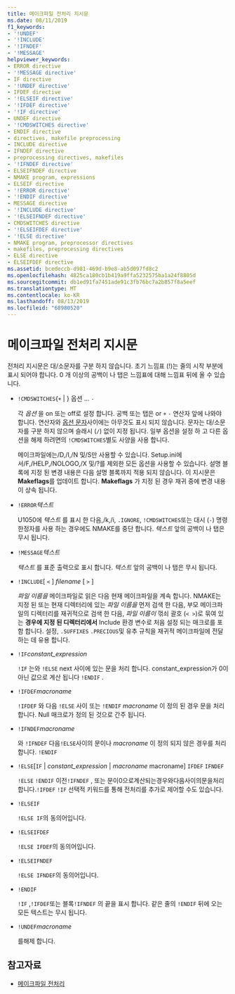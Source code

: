 ```yaml
---
title: 메이크파일 전처리 지시문
ms.date: 08/11/2019
f1_keywords:
- '!UNDEF'
- '!INCLUDE'
- '!IFNDEF'
- '!MESSAGE'
helpviewer_keywords:
- ERROR directive
- '!MESSAGE directive'
- IF directive
- '!UNDEF directive'
- IFDEF directive
- '!ELSEIF directive'
- '!IFDEF directive'
- '!IF directive'
- UNDEF directive
- '!CMDSWITCHES directive'
- ENDIF directive
- directives, makefile preprocessing
- INCLUDE directive
- IFNDEF directive
- preprocessing directives, makefiles
- '!IFNDEF directive'
- ELSEIFNDEF directive
- NMAKE program, expressions
- ELSEIF directive
- '!ERROR directive'
- '!ENDIF directive'
- MESSAGE directive
- '!INCLUDE directive'
- '!ELSEIFNDEF directive'
- CMDSWITCHES directive
- '!ELSEIFDEF directive'
- '!ELSE directive'
- NMAKE program, preprocessor directives
- makefiles, preprocessing directives
- ELSE directive
- ELSEIFDEF directive
ms.assetid: bcedeccb-d981-469d-b9e8-ab5d097fd8c2
ms.openlocfilehash: 4825ca180cb1b419a9ffa5232575ba1a24f8805d
ms.sourcegitcommit: db1ed91fa7451ade91c3fb76bc7a2b857f8a5eef
ms.translationtype: MT
ms.contentlocale: ko-KR
ms.lasthandoff: 08/13/2019
ms.locfileid: "68980520"
---
```

# <a name="makefile-preprocessing-directives"></a>메이크파일 전처리 지시문

전처리 지시문은 대/소문자를 구분 하지 않습니다. 초기 느낌표 (!)는 줄의 시작 부분에 표시 되어야 합니다. 0 개 이상의 공백이 나 탭은 느낌표에 대해 느낌표 뒤에 올 수 있습니다.

- `!CMDSWITCHES`{`+` &#124; } 옵션 ... `-`

   각 *옵션* 을 on 또는 off로 설정 합니다. 공백 또는 탭은 or `+` `-` 연산자 앞에 나와야 합니다. 연산자와 [옵션 문자](running-nmake.md#nmake-options)사이에는 아무것도 표시 되지 않습니다. 문자는 대/소문자를 구분 하지 않으며 슬래시 (`/`) 없이 지정 됩니다. 일부 옵션을 설정 하 고 다른 옵션을 해제 하려면의 `!CMDSWITCHES`별도 사양을 사용 합니다.

   메이크파일에는/D,/I,/N 및/S만 사용할 수 있습니다. Setup.ini에서/F,/HELP,/NOLOGO,/X 및/?를 제외한 모든 옵션을 사용할 수 있습니다. 설명 블록에 지정 된 변경 내용은 다음 설명 블록까지 적용 되지 않습니다. 이 지시문은 **Makeflags**를 업데이트 합니다. **Makeflags** 가 지정 된 경우 재귀 중에 변경 내용이 상속 됩니다.

- `!ERROR`*텍스트*

   U1050에 *텍스트* 를 표시 한 다음,/k,/i, `.IGNORE`, `!CMDSWITCHES`또는 대시 (`-`) 명령 한정자를 사용 하는 경우에도 NMAKE를 중단 합니다. *텍스트* 앞의 공백이 나 탭은 무시 됩니다.

- `!MESSAGE`*텍스트*

   *텍스트* 를 표준 출력으로 표시 합니다. *텍스트* 앞의 공백이 나 탭은 무시 됩니다.

- `!INCLUDE`[ `<` ] *filename* [ `>` ]

   *파일 이름을* 메이크파일로 읽은 다음 현재 메이크파일을 계속 합니다. NMAKE는 지정 된 또는 현재 디렉터리에 있는 *파일 이름을* 먼저 검색 한 다음, 부모 메이크파일의 디렉터리를 재귀적으로 검색 한 다음, *파일 이름이* 꺾쇠 괄호 (`< >`)로 묶여 있는 **경우에 지정 된 디렉터리에서** Include 환경 변수로 처음 설정 되는 매크로를 포함 합니다. 설정, `.SUFFIXES` `.PRECIOUS`및 유추 규칙을 재귀적 메이크파일에 전달 하는 데 유용 합니다.

- `!IF`*constant_expression*

   `!IF` 는와 `!ELSE` next 사이에 있는 문을 처리 합니다. constant_expression가 0이 아닌 값으로 계산 됩니다 `!ENDIF` .

- `!IFDEF`*macroname*

   `!IFDEF` 와 다음 `!ELSE` 사이 또는 `!ENDIF` *macroname* 이 정의 된 경우 문을 처리 합니다. Null 매크로가 정의 된 것으로 간주 됩니다.

- `!IFNDEF`*macroname*

   와 `!IFNDEF` 다음`!ELSE`사이의 문이나 *macroname* 이 정의 되지 않은 경우를 처리 합니다. `!ENDIF`

- `!ELSE`[`IF` &#124; *constant_expression* &#124; *macroname* macroname] `IFDEF` `IFNDEF`

   `!ELSE` `!ENDIF` 이전`!IFNDEF` , 또는 문이0으로계산되는경우와다음사이의문을처리합니다.`!IFDEF` `!IF` 선택적 키워드를 통해 전처리를 추가로 제어할 수도 있습니다.

- `!ELSEIF`

   `!ELSE IF`의 동의어입니다.

- `!ELSEIFDEF`

   `!ELSE IFDEF`의 동의어입니다.

- `!ELSEIFNDEF`

   `!ELSE IFNDEF`의 동의어입니다.

- `!ENDIF`

   `!IF` ,`!IFDEF`또는 블록`!IFNDEF` 의 끝을 표시 합니다. 같은 줄의 `!ENDIF` 뒤에 오는 모든 텍스트는 무시 됩니다.

- `!UNDEF`*macroname*

   를해제 합니다.

## <a name="see-also"></a>참고자료

- [메이크파일 전처리](makefile-preprocessing.md)